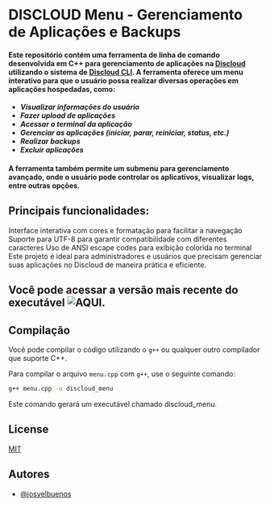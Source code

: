 # DISCLOUD Menu - Gerenciamento de Aplicações e Backups

#### Este repositório contém uma ferramenta de linha de comando desenvolvida em C++ para gerenciamento de aplicações na [Discloud](https://github.com/discloud) utilizando o sistema de [Discloud CLI](https://github.com/discloud/cli). A ferramenta oferece um menu interativo para que o usuário possa realizar diversas operações em aplicações hospedadas, como:

- ***Visualizar informações do usuário***
- ***Fazer upload de aplicações***
- ***Acessar o terminal da aplicação***
- ***Gerenciar as aplicações (iniciar, parar, reiniciar, status, etc.)***
- ***Realizar backups***
- ***Excluir aplicações***

#### A ferramenta também permite um submenu para gerenciamento avançado, onde o usuário pode controlar os aplicativos, visualizar logs, entre outras opções.

## Principais funcionalidades:

Interface interativa com cores e formatação para facilitar a navegação
Suporte para UTF-8 para garantir compatibilidade com diferentes caracteres
Uso de ANSI escape codes para exibição colorida no terminal
Este projeto é ideal para administradores e usuários que precisam gerenciar suas aplicações no Discloud de maneira prática e eficiente.

## Você pode acessar a versão mais recente do executável ![AQUI](https://github.com/josyelbuenos/Discloud-Menu./releases/).

## Compilação

Você pode compilar o código utilizando o `g++` ou qualquer outro compilador que suporte C++.

Para compilar o arquivo `menu.cpp` com `g++`, use o seguinte comando:

```bash
g++ menu.cpp -o discloud_menu
```
Este comando gerará um executável chamado discloud_menu.

## License

[MIT](https://github.com/josyelbuenos/Discloud-Menu./blob/main/LICENSE)

## Autores

- [@josyelbuenos](https://www.github.com/josyelbuenos)
